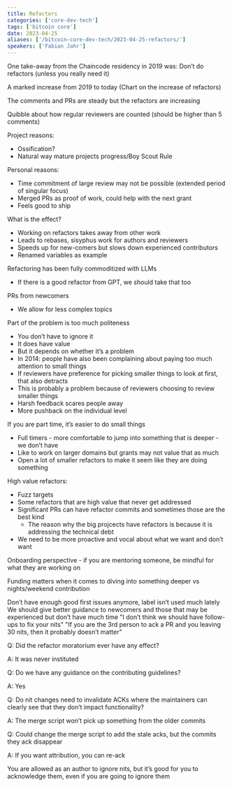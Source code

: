 ```yaml
---
title: Refactors
categories: ['core-dev-tech']
tags: ['bitcoin core']
date: 2023-04-25
aliases: ['/bitcoin-core-dev-tech/2023-04-25-refactors/']
speakers: ['Fabian Jahr']
---
```


One take-away from the Chaincode residency in 2019 was: Don’t do refactors (unless you really need it)

A marked increase from 2019 to today
(Chart on the increase of refactors)

The comments and PRs are steady but the refactors are increasing

Quibble about how regular reviewers are counted (should be higher than 5 comments)

Project reasons:

- Ossification?
- Natural way mature projects progress/Boy Scout Rule

Personal reasons:

- Time commitment of large review may not be possible (extended period of singular focus)
- Merged PRs as proof of work, could help with the next grant
- Feels good to ship

What is the effect?

- Working on refactors takes away from other work
- Leads to rebases, sisyphus work for authors and reviewers
- Speeds up for new-comers but slows down experienced contributors
- Renamed variables as example

Refactoring has been fully commoditized with LLMs

- If there is a good refactor from GPT, we should take that too

PRs from newcomers

- We allow for less complex topics

Part of the problem is too much politeness

- You don’t have to ignore it
- It does have value
- But it depends on whether it’s a problem
- In 2014: people have also been complaining about paying too much attention to small things
- If reviewers have preference for picking smaller things to look at first, that also detracts
- This is probably a problem because of reviewers choosing to review smaller things
- Harsh feedback scares people away
- More pushback on the individual level

If you are part time, it’s easier to do small things

- Full timers - more comfortable to jump into something that is deeper - we don’t have 
- Like to work on larger domains but grants may not value that as much
- Open a lot of smaller refactors to make it seem like they are doing something

High value refactors:

- Fuzz targets
- Some refactors that are high value that never get addressed
- Significant PRs can have refactor commits and sometimes those are the best kind
  - The reason why the big projcects have refactors is because it is addressing the technical debt
- We need to be more proactive and vocal about what we want and don’t want

Onboarding perspective - if you are mentoring someone, be mindful for what they are working on

Funding matters when it comes to diving into something deeper vs nights/weekend contribution

Don’t have enough good first issues anymore, label isn’t used much lately
We should give better guidance to newcomers and those that may be experienced but don’t have much time
"I don’t think we should have follow-ups to fix your nits"
"If you are the 3rd person to ack a PR and you leaving 30 nits, then it probably doesn’t matter"

Q: Did the refactor moratorium ever have any effect?

A: It was never instituted

Q: Do we have any guidance on the contributing guidelines?

A: Yes

Q: Do nit changes need to invalidate ACKs where the maintainers can clearly see that they don’t impact functionality?

A: The merge script won’t pick up something from the older commits

Q: Could change the merge script to add the stale acks, but the commits they ack disappear

A: If you want attribution, you can re-ack

You are allowed as an author to ignore nits, but it’s good for you to acknowledge them, even if you are going to ignore them
